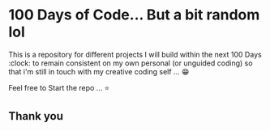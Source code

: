 # 100 Days of Code... But a bit random lol

This is a repository for different projects I will build within the next 100 Days :clock: to remain consistent on my own personal (or unguided coding) so that i'm still in touch with my creative coding self ... :grin: 

Feel free to Start the repo ... :star: 

## Thank you 
